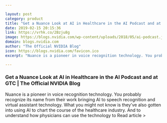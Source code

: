 ```yaml
---

layout: post
category: product
title: "Get a Nuance Look at AI in Healthcare in the AI Podcast and at GTC"
date: 2019-02-15 20:15:36
link: https://vrhk.co/2Bzju8g
image: https://blogs.nvidia.com/wp-content/uploads/2018/05/ai-podcast.jpg
domain: blogs.nvidia.com
author: "The Official NVIDIA Blog"
icon: https://blogs.nvidia.com/favicon.ico
excerpt: "Nuance is a pioneer in voice recognition technology. You probably recognize its name from their work bringing AI to speech recognition and virtual assistant technology. What you might not know is they’ve also gotten into using AI to chart the course of the healthcare industry. And to understand how physicians can use the technology to Read article &gt;"

---
```


### Get a Nuance Look at AI in Healthcare in the AI Podcast and at GTC | The Official NVIDIA Blog

Nuance is a pioneer in voice recognition technology. You probably recognize its name from their work bringing AI to speech recognition and virtual assistant technology. What you might not know is they’ve also gotten into using AI to chart the course of the healthcare industry. And to understand how physicians can use the technology to Read article &gt;